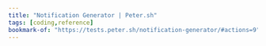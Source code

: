 ```yaml
---
title: "Notification Generator | Peter.sh"
tags: [coding,reference]
bookmark-of: "https://tests.peter.sh/notification-generator/#actions=9"
---
```

